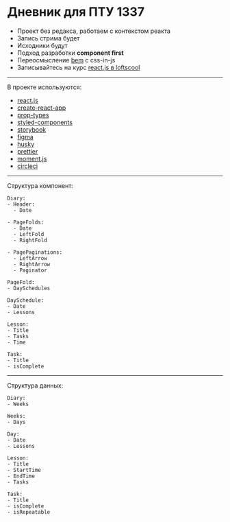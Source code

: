 # Дневник для ПТУ 1337

- Проект без редакса, работаем с контекстом реакта
- Запись стрима будет
- Исходники будут
- Подход разработки **component first**
- Переосмысление [bem](https://ru.bem.info/methodology/) с css-in-js
- Записывайтесь на курс
  [react.js в loftscool](https://loftschool.com/course/react)

---

В проекте используются:

- [react.js](https://reactjs.org/)
- [create-react-app](https://github.com/facebook/create-react-app)
- [prop-types](https://reactjs.org/docs/typechecking-with-proptypes.html)
- [styled-components](https://www.styled-components.com/)
- [storybook](https://storybook.js.org/)
- [figma](https://www.figma.com/)
- [husky](https://github.com/typicode/husky)
- [prettier](https://prettier.io/)
- [moment.js](https://momentjs.com/)
- [circleci](http://circleci.com/)

---

Структура компонент:

```
Diary:
- Header:
  - Date

- PageFolds:
  - Date
  - LeftFold
  - RightFold

- PagePaginations:
  - LeftArrow
  - RightArrow
  - Paginator

PageFold:
- DaySchedules

DaySchedule:
- Date
- Lessons

Lesson:
- Title
- Tasks
- Time

Task:
- Title
- isComplete
```

---

Структура данных:

```
Diary:
- Weeks

Weeks:
- Days

Day:
- Date
- Lessons

Lesson:
- Title
- StartTime
- EndTime
- Tasks

Task:
- Title
- isComplete
- isRepeatable
```
